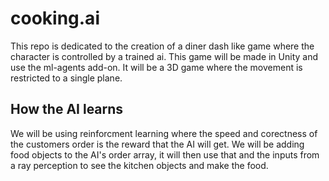 # cooking.ai
This repo is dedicated to the creation of a diner dash like game where the character is controlled by a trained ai. This game will be made in Unity and use the ml-agents add-on. It will be a 3D game where the movement is restricted to a single plane.
## How the AI learns
We will be using reinforcment learning where the speed and corectness of the customers order is the reward that the AI will get. We will be adding food objects to the AI's order array, it will then use that and the inputs from a ray perception to see the kitchen objects and make the food.
